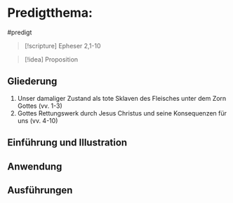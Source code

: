 
# Predigtthema:

#predigt 

> [!scripture] Epheser 2,1-10

> [!idea] Proposition

## Gliederung

1. Unser damaliger Zustand als tote Sklaven des Fleisches unter dem Zorn Gottes (vv. 1-3)
2. Gottes Rettungswerk durch Jesus Christus und seine Konsequenzen für uns (vv. 4-10)

## Einführung und Illustration

## Anwendung

## Ausführungen